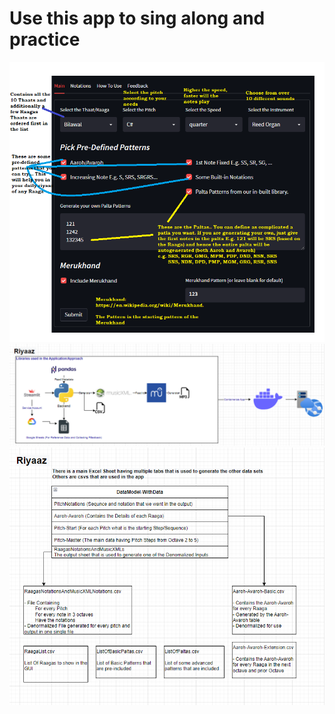 # Use this app to sing along and practice
![HowToUseTheApplication](HowToUseTheApplication.png)
![RiyaazArchitecture](RiyaazArchitecture.png)
![RiyaazDataModel](RiyaazDataModel.png)
